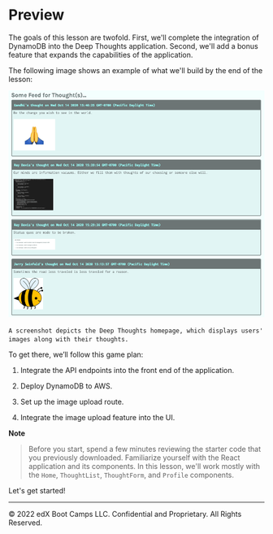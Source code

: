 # Preview

The goals of this lesson are twofold. First, we'll complete the integration of DynamoDB into the Deep Thoughts application. Second, we'll add a bonus feature that expands the capabilities of the application.

The following image shows an example of what we'll build by the end of the lesson:

![](../Images/150-images.png)

`A screenshot depicts the Deep Thoughts homepage, which displays users' images along with their thoughts.`

To get there, we’ll follow this game plan:

1. Integrate the API endpoints into the front end of the application.

2. Deploy DynamoDB to AWS.

3. Set up the image upload route.

4. Integrate the image upload feature into the UI.

**Note**

> Before you start, spend a few minutes reviewing the starter code that you previously downloaded. Familiarize yourself with the React application and its components. In this lesson, we'll work mostly with the `Home`, `ThoughtList`, `ThoughtForm`, and `Profile` components.

Let's get started!

---
© 2022 edX Boot Camps LLC. Confidential and Proprietary. All Rights Reserved.